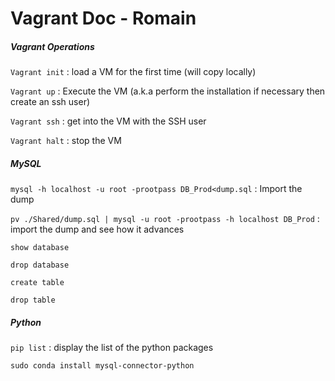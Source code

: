 # Vagrant Doc - Romain



##### Vagrant Operations

`Vagrant init` : load a VM for the first time (will copy locally)

`Vagrant up` : Execute the VM (a.k.a perform the installation if necessary then create an ssh user)

`Vagrant ssh` : get into the VM with the SSH user

`Vagrant halt` : stop the VM 

##### MySQL

`mysql -h localhost -u root -prootpass DB_Prod<dump.sql` : Import the dump

`pv ./Shared/dump.sql | mysql -u root -prootpass -h localhost DB_Prod` : import the dump and see how it advances 

`show database`

`drop database`

`create table`

`drop table`

##### Python

`pip list` : display the list of the python packages

`sudo conda install mysql-connector-python`

